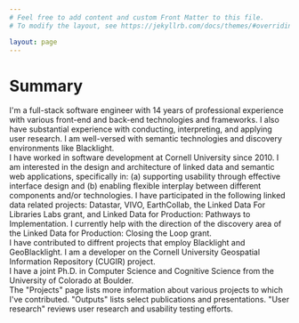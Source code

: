 ```yaml
---
# Feel free to add content and custom Front Matter to this file.
# To modify the layout, see https://jekyllrb.com/docs/themes/#overriding-theme-defaults

layout: page
---
```

<h1>Summary</h1>
<div class="ml-2">I'm a full-stack software engineer with 14 years of professional experience with various front-end and back-end technologies and frameworks.  I also have substantial experience with conducting, interpreting, and applying user research.  I am well-versed with semantic technologies and discovery environments like Blacklight. </div>

<div>I have worked in software development at Cornell University since 2010. I am interested in the design and architecture of linked data and semantic web applications, specifically in: (a) supporting usability through effective interface design and (b) enabling flexible interplay between different components and/or technologies. I have participated in the following linked data related projects: Datastar, VIVO, EarthCollab, the Linked Data For Libraries Labs grant, and Linked Data for Production: Pathways to Implementation.  I currently help with the direction of the discovery area of the Linked Data for Production: Closing the Loop grant.</div>

<div> I have contributed to diffrent projects that employ Blacklight and GeoBlacklight. I am a developer on the Cornell University Geospatial Information Repository (CUGIR) project. </div>

<div>I have a joint Ph.D. in Computer Science and Cognitive Science from the University of Colorado at Boulder.</div>

<div>The "Projects" page lists more information about various projects to which I've contributed.  "Outputs" lists select publications and presentations. "User research" reviews user research and usability testing efforts.</div>  